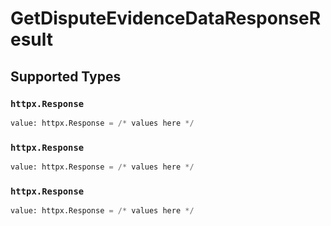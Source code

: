 # GetDisputeEvidenceDataResponseResult


## Supported Types

### `httpx.Response`

```python
value: httpx.Response = /* values here */
```

### `httpx.Response`

```python
value: httpx.Response = /* values here */
```

### `httpx.Response`

```python
value: httpx.Response = /* values here */
```


